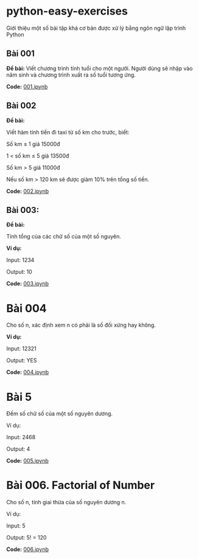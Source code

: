 # python-easy-exercises
Giới thiệu một số bài tập khá cơ bản được xử lý bằng ngôn ngữ lập trình Python

## Bài 001
**Đề bài:**
Viết chương trình tính tuổi cho một người. Người dùng sẽ nhập vào năm sinh và chương trình xuất ra số tuổi tương ứng.

**Code:** [001.ipynb](/01_09/001.ipynb)



## Bài 002
**Đề bài:**

Viết hàm tính tiền đi taxi từ số km cho trước, biết:

Số km ≤ 1 giá 15000đ

1 < số km ≤ 5 giá 13500đ

Số km > 5 giá 11000đ

Nếu số km > 120 km sẽ được giảm 10% trên tổng số tiền.


**Code:** [002.ipynb](/01_09/002.ipynb)


## Bài 003:
**Đề bài:**

Tính tổng của các chữ số của một số nguyên.

**Ví dụ:**               

Input:               1234

Output:           10

**Code:** [003.ipynb](/01_09/003.ipynb)

# Bài 004

Cho số n, xác định xem n có phải là số đối xứng hay không.

**Ví dụ:**               

Input:               12321

Output:           YES

**Code:** [004.ipynb](/01_09/004.ipynb)


# Bài 5

Đếm số chữ số của một số nguyên dương.

Ví dụ:

Input:              2468

Output:           4

**Code:** [005.ipynb](/01_09/005.ipynb)

# Bài 006. Factorial of Number

Cho số n, tính giai thừa của số nguyên dương n.

Ví dụ:

Input:                 5

Output:             5! = 120


**Code:** [006.ipynb](/01_09/006-009.ipynb)